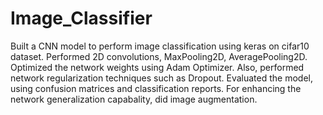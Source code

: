# Image_Classifier
 Built a CNN model to perform image classification using keras on cifar10 dataset. Performed 2D convolutions, MaxPooling2D, AveragePooling2D. Optimized the network weights using Adam Optimizer. Also, performed network regularization techniques such as Dropout. Evaluated the model, using confusion matrices and classification reports. For enhancing the network generalization capabality, did image augmentation. 
